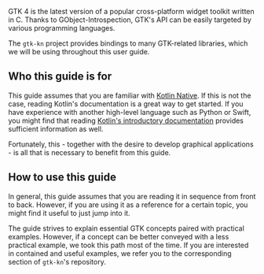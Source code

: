 GTK 4 is the latest version of a popular cross-platform widget toolkit written in C.
Thanks to GObject-Introspection, GTK's API can be easily targeted by various programming languages.

The `gtk-kn` project provides bindings to many GTK-related libraries, which we will be using throughout this user guide.

## Who this guide is for

This guide assumes that you are familiar with [Kotlin Native](https://kotlinlang.org/docs/native-overview.html). If this
is not the case, reading Kotlin's documentation is a great way to get started. If you have experience with another
high-level language such as Python or Swift, you might find that
reading [Kotlin's introductory documentation](https://kotlinlang.org/docs/learning-materials-overview.html)
provides sufficient information as well.

Fortunately, this - together with the desire to develop graphical applications - is all that is necessary to benefit
from this guide.

## How to use this guide

In general, this guide assumes that you are reading it in sequence from front to back. However, if you are using it as a
reference for a certain topic, you might find it useful to just jump into it.

The guide strives to explain essential GTK concepts paired with practical examples. However, if a concept can be better
conveyed with a less practical example, we took this path most of the time. If you are interested in contained and
useful examples, we refer you to the corresponding section of `gtk-kn`'s repository.
